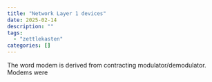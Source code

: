 ```yaml
---
title: "Network Layer 1 devices"
date: 2025-02-14
description: ""
tags: 
  - "zettlekasten"
categories: []
---
```


The word modem is derived from contracting modulator/demodulator.
Modems were


